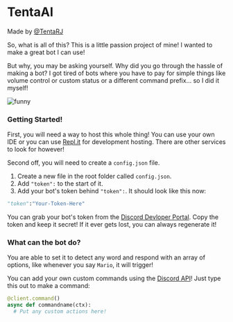 # TentaAI
Made by [@TentaRJ](https://twitter.com/tentarj)

So, what is all of this?
This is a little passion project of mine! I wanted to make a great bot I can use!

But why, you may be asking yourself. Why did you go through the hassle of making a bot?
I got tired of bots where you have to pay for simple things like volume control or custom status or a different command prefix... so I did it myself!

![funny](https://external-preview.redd.it/0wJ2ZY6d6EwPxn39HOtt5Y6FSfEfsyvEoLQWY4tsS3M.jpg?auto=webp&s=678a2dbbf0311977b3bc0049e23583c86725b113)

### Getting Started!

First, you will need a way to host this whole thing! You can use your own IDE or you can use [Repl.it](https://repl.it) for development hosting. There are other services to look for however!

Second off, you will need to create a `config.json` file.
  1. Create a new file in the root folder called `config.json`.
  2. Add `"token":` to the start of it.
  3. Add your bot's token behind `"token":`.
  It should look like this now:
  ```py
  "token":"Your-Token-Here"
  ```
You can grab your bot's token from the [Discord Devloper Portal](https://discord.com/developers). Copy the token and keep it secret! If it ever gets lost, you can always regenerate it!

### What can the bot do?

You are able to set it to detect any word and respond with an array of options, like whenever you say `Mario`, it will trigger!

You can add your own custom commands using the [Discord API](https://discordpy.readthedocs.io/en/latest/api.html)! Just type this out to make a command:
```py
@client.command()
async def commandname(ctx):
  # Put any custom actions here!
```